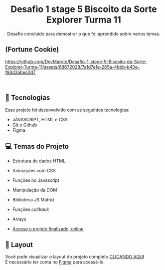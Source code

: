 
<h1 align="center"> Desafio 1 stage 5 Biscoito da Sorte Explorer Turma 11 </h1>
<p align="center"> Desafio concluido para demostrar o que foi aprendido sobre varios temas.</p>


## (Fortune Cookie)
  https://github.com/DevMaroto/Desafio-1-stage-5-Biscoito-da-Sorte-Explorer-Turma-11/assets/88672028/7a1d7e1e-265a-4bbb-b40e-f8dd3abea2d7


<br>


## 🚀 Tecnologias

Esse projeto foi desenvolvido com as seguintes tecnologias:

- JAVASCRIPT, HTML e CSS
- Git e Github
- Figma

## 💻 Temas do Projeto

- Estrutura de dados HTML
- Animações com CSS
- Funções no Javascript
- Manipulação da DOM
- Biblioteca JS Math()
- Funções *callback*
- Arrays

- [Acesse o projeto finalizado, online](https://devmaroto.github.io/Desafio-1-stage-5-Biscoito-da-Sorte-Explorer-Turma-11/)

## 🔖 Layout

Você pode visualizar o layout do projeto completo [CLICANDO AQUI](https://www.figma.com/file/AtrrkngCECUV5jPGoEOaVD/Biscoito-da-Sorte-(Community)?type=design&node-id=0-1&mode=design&t=JgmspGMlReTPFea3-0)
<br>
É necessário ter conta no [Figma](https://figma.com) para acessá-lo.


